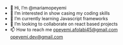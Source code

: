 - 👋 Hi, I’m @mariamopeyemi
- 👀 I’m interested in show casing my coding skills
- 🌱 I’m currently learning Javascript frameworks
- 💞️ I’m looking to collaborate on react based projects
- 📫 How to reach me opeyemi.afolabi45@gmail.com
opeyemi.dev@gmail.com
<!---
mariamopeyemi/mariamopeyemi is a ✨ special ✨ repository because its `README.md` (this file) appears on your GitHub profile.
You can click the Preview link to take a look at your changes.
--->
